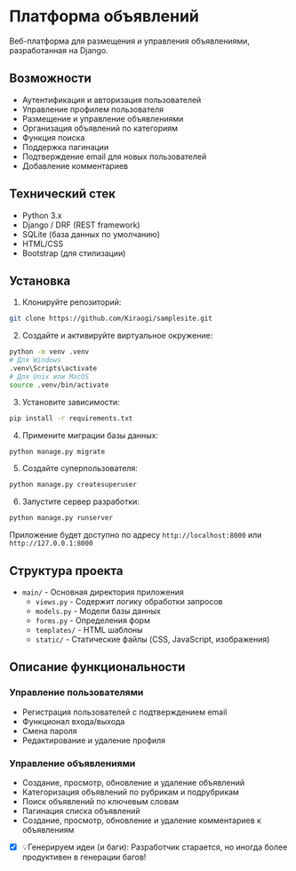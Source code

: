 # Платформа объявлений

Веб-платформа для размещения и управления объявлениями, разработанная на Django. 

## Возможности

- Аутентификация и авторизация пользователей
- Управление профилем пользователя
- Размещение и управление объявлениями
- Организация объявлений по категориям
- Функция поиска
- Поддержка пагинации
- Подтверждение email для новых пользователей
- Добавление комментариев

## Технический стек

- Python 3.x
- Django / DRF (REST framework)
- SQLite (база данных по умолчанию)
- HTML/CSS
- Bootstrap (для стилизации)

## Установка

1. Клонируйте репозиторий:
```bash
git clone https://github.com/Kiraogi/samplesite.git
```

2. Создайте и активируйте виртуальное окружение:
```bash
python -m venv .venv
# Для Windows
.venv\Scripts\activate
# Для Unix или MacOS
source .venv/bin/activate
```

3. Установите зависимости:
```bash
pip install -r requirements.txt
```

4. Примените миграции базы данных:
```bash
python manage.py migrate
```

5. Создайте суперпользователя:
```bash
python manage.py createsuperuser
```

6. Запустите сервер разработки:
```bash
python manage.py runserver
```

Приложение будет доступно по адресу `http://localhost:8000` или `http://127.0.0.1:8000`

## Структура проекта

- `main/` - Основная директория приложения
  - `views.py` - Содержит логику обработки запросов
  - `models.py` - Модели базы данных
  - `forms.py` - Определения форм
  - `templates/` - HTML шаблоны
  - `static/` - Статические файлы (CSS, JavaScript, изображения)

## Описание функциональности

### Управление пользователями
- Регистрация пользователей с подтверждением email
- Функционал входа/выхода
- Смена пароля
- Редактирование и удаление профиля

### Управление объявлениями
- Создание, просмотр, обновление и удаление объявлений
- Категоризация объявлений по рубрикам и подрубрикам
- Поиск объявлений по ключевым словам
- Пагинация списка объявлений
- Создание, просмотр, обновление и удаление комментариев к объявлениям

- [x] 💡Генерируем идеи (и баги): Разработчик старается, но иногда более продуктивен в генерации багов!
